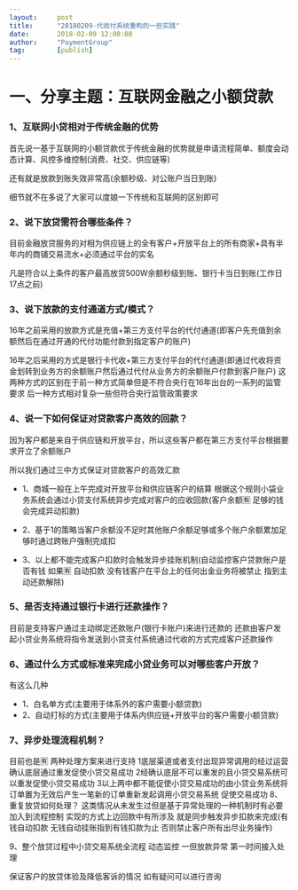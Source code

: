 ```yaml
---
layout:     post 
title:      "20180209-代收付系统重构的一些实践"
date:       2018-02-09 12:00:00
author:     "PaymentGroup"
tag:		[publish] 
---
```


# 一、分享主题：互联网金融之小额贷款

### 1、互联网小贷相对于传统金融的优势
首先说一基于互联网的小额贷款优于传统金融的优势就是申请流程简单、额度会动态计算、风控多维控制(消费、社交、供应链等)<br>

还有就是放款到账失效非常高(余额秒级、对公账户当日到账) <br>

细节就不在多说了大家可以度娘一下传统和互联网的区别即可<br>

### 2、说下放贷需符合哪些条件？
目前金融放贷服务的对相为供应链上的全有客户+开放平台上的所有商家+具有半年内的商铺交易流水+必须通过平台的实名<br>

凡是符合以上条件的客户最高放贷500W余额秒级到账、银行卡当日到账(工作日17点之前)<br>

### 3、说下放款的支付通道方式/模式？ 
16年之前采用的放款方式是充值+第三方支付平台的代付通道(即客户先充值到余额然后在通过开通的代付功能付款到指定客户的账户)<br>

16年之后采用的方式是银行卡代收+第三方支付平台的代付通道(即通过代收将资金划转到业务方的余额账户然后通过代付从业务方的余额账户付款到客户账户)
这两种方式的区别在于前一种方式简单但是不符合央行在16年出台的一系列的监管要求 后一种方式相对复杂一些但符合央行监管政策要求<br>

### 4、说一下如何保证对贷款客户高效的回款？
因为客户都是来自于供应链和开放平台，所以这些客户都在第三方支付平台根据要求开立了余额账户<br>

所以我们通过三中方式保证对贷款客户的高效汇款<br>

- 1、商城一般在上午完成对开放平台和供应链客户的结算 根据这个规则小袋业务系统会通过小贷支付系统异步完成对客户的应收回款(客户余额🈶 足够的钱会完成异动扣款) 

- 2、基于1的策略当客户余额没不足时其他账户余额足够或多个账户余额累加足够时通过跨账户强制完成扣

- 3、以上都不能完成客户扣款时会触发异步挂账机制(自动监控客户贷款账户是否有钱 如果🈶 自动扣款 没有钱客户在平台上的任何出金业务将被禁止 指到主动还款解除)

### 5、是否支持通过银行卡进行还款操作？
目前是支持客户通过主动绑定还款账户(银行卡账户)来进行还款的 还款由客户发起小贷业务系统将指令发送到小贷支付系统通过代收的方式完成客户还款操作<br>

### 6、通过什么方式或标准来完成小贷业务可以对哪些客户开放？
有这么几种
- 1、白名单方式(主要用于体系外的客户需要小额贷款) 
- 2、自动打标的方式(主要用于体系内供应链+开放平台的客户需要小额贷款)

### 7、异步处理流程机制？
目前也是🈶 两种处理方案来进行支持 1底层渠道或者支付出现异常调用的经过运营确认底层通过重发促使小贷交易成功 2经确认底层不可以重发的且小贷交易系统可以重发促使小贷交易成功 3以上两中都不能促使小贷交易成功的由小贷业务系统将订单置为无效后产生一笔新的订单重新发起调用小贷交易系统
促使交易成功
8、重复放贷如何处理？
这类情况从未发生过但是基于异常处理的一种机制时有必要加入到流程控制
实现的方式上边回款中有所涉及
就是同步触发异步扣款来完成(有钱自动扣款 无钱自动挂账指到有钱扣款为止 否则禁止客户所有出尽业务操作)

9、整个放贷过程中小贷交易系统全流程 动态监控 一但放款异常 第一时间接入处理

保证客户的放贷体验及降低客诉的情况
如有疑问可以进行咨询
